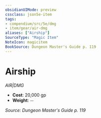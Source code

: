 ```yaml
---
obsidianUIMode: preview
cssclass: json5e-item
tags:
- compendium/src/5e/dmg
- item/gear/air-dmg
aliases: ["Airship"]
SourceType: "Magic Item"
NoteIcon: magicitem
BookSource: Dungeon Master's Guide p. 119
---
```

# Airship
*AIR|DMG*  

- **Cost**: 20,000 gp
- **Weight**: ⏤

*Source: Dungeon Master's Guide p. 119*
